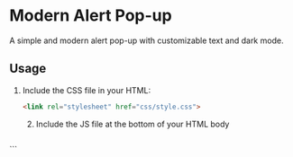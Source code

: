 # Modern Alert Pop-up

A simple and modern alert pop-up with customizable text and dark mode.

## Usage

1. Include the CSS file in your HTML:
   ```html
   <link rel="stylesheet" href="css/style.css">
   ```

   2. Include the JS file at the bottom of your HTML body
      ```js
      
<script src="js/script.js"></script> ```

